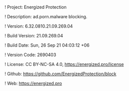 ! Project: Energized Protection

! Description: ad.porn.malware blocking.

! Version: 6.32.0810.21.09.269.04

! Build Version: 21.09.269.04

! Build Date: Sun, 26 Sep 21 04:03:12 +06

! Version Code: 2690403

! License: CC BY-NC-SA 4.0, https://energized.pro/license

! Github: https://github.com/EnergizedProtection/block

! Web: https://energized.pro
